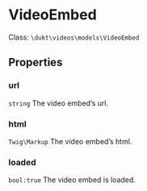 # VideoEmbed

Class: `\dukt\videos\models\VideoEmbed`

## Properties

### url
`string` The video embed’s url.

### html
`Twig\Markup` The video embed’s html.

### loaded
`bool:true` The video embed is loaded.